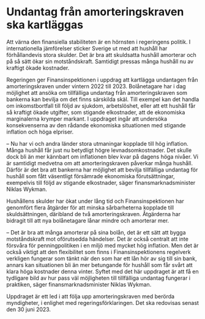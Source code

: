 # Undantag från amorteringskraven ska kartläggas

Att värna den finansiella stabiliteten är en hörnsten i regeringens politik. I internationella jämförelser sticker Sverige ut med att hushåll har förhållandevis stora skulder. Det är bra att skuldsatta hushåll amorterar och på så sätt ökar sin motståndskraft. Samtidigt pressas många hushåll nu av kraftigt ökade kostnader.

Regeringen ger Finansinspektionen i uppdrag att kartlägga undantagen från amorteringskraven under vintern 2022 till 2023. Bolånetagare har i dag möjlighet att ansöka om tillfälliga undantag från amorteringskraven som bankerna kan bevilja om det finns särskilda skäl. Till exempel kan det handla om inkomstbortfall till följd av sjukdom, arbetslöshet, eller att ett hushåll får så kraftigt ökade utgifter, som stigande elkostnader, att de ekonomiska marginalerna krymper markant. I uppdraget ingår att undersöka konsekvenserna av den rådande ekonomiska situationen med stigande inflation och höga elpriser.

– Nu har vi och andra länder stora utmaningar kopplade till hög inflation. Många hushåll får just nu betydligt högre levnadsomkostnader. Det skulle dock bli än mer kännbart om inflationen blev kvar på dagens höga nivåer. Vi är samtidigt medvetna om att amorteringskraven påverkar många hushåll. Därför är det bra att bankerna har möjlighet att bevilja tillfälliga undantag för hushåll som fått väsentligt försämrade ekonomiska förutsättningar, exempelvis till följd av stigande elkostnader, säger finansmarknadsminister Niklas Wykman.

Hushållens skulder har ökat under lång tid och Finansinspektionen har genomfört flera åtgärder för att minska sårbarheterna kopplade till skuldsättningen, däribland de två amorteringskraven. Åtgärderna har bidragit till att nya bolånetagare lånar mindre och amorterar mer.

– Det är bra att många amorterar på sina bolån, det är ett sätt att bygga motståndskraft mot oförutsedda händelser. Det är också centralt att inte försvåra för penningpolitiken i en miljö med mycket hög inflation. Men det är också viktigt att den flexibilitet som finns i Finansinspektionens regelverk verkligen fungerar som tänkt när den som har ett lån hör av sig till sin bank, annars kan situationen bli än mer betungande för hushåll som får svårt att klara höga kostnader denna vinter. Syftet med det här uppdraget är att få en tydligare bild av hur pass väl möjligheten till tillfälliga undantag fungerar i praktiken, säger finansmarknadsminister Niklas Wykman.

Uppdraget är ett led i att följa upp amorteringskraven med berörda myndigheter, i enlighet med regeringsförklaringen. Det ska redovisas senast den 30 juni 2023.
